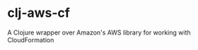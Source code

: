clj-aws-cf
==========

A Clojure wrapper over Amazon's AWS library for working with CloudFormation 
